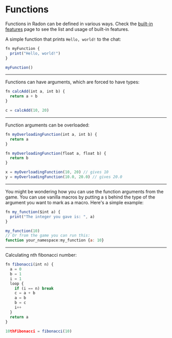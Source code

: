 # Functions

Functions in Radon can be defined in various ways. Check the [built-in features](./built-in-features) page to see the
list and usage of built-in features.

A simple function that prints `Hello, world!` to the chat:

```js
fn myFunction {
  print("Hello, world!")
}

myFunction()
```

***

Functions can have arguments, which are forced to have types:

```js
fn calcAdd(int a, int b) {
  return a + b
}

c = calcAdd(10, 20)
```

***

Function arguments can be overloaded:

```js
fn myOverloadingFunction(int a, int b) {
  return a
}

fn myOverloadingFunction(float a, float b) {
  return b
}

x = myOverloadingFunction(10, 20) // gives 10
y = myOverloadingFunction(10.0, 20.0) // gives 20.0
```

***

You might be wondering how you can use the function arguments from the game. You can use vanilla macros by putting a `$`
behind the type of the argument you want to mark as a macro. Here's a simple example:

```js
fn my_function($int a) {
  print("The integer you gave is: ", a)
}

my_function(10)
// Or from the game you can run this:
function your_namespace:my_function {a: 10}
```

***

Calculating nth fibonacci number:

```js
fn fibonacci(int n) {
  a = 0
  b = 1
  i = 1
  loop {
    if (i == n) break
    c = a + b
    a = b
    b = c
    i++
  }
  return a
}

10thFibonacci = fibonacci(10)
```